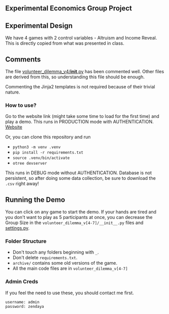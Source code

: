 ## Experimental Economics Group Project

## Experimental Design

We have 4 games with 2 control variables - Altruism and Income Reveal. This is directly copied from what was presented in class.


## Comments

The file [volunteer_dilemma_v4/__init__.py](volunteer_dilemma_v4/__init__.py) has been commented well. Other files are derived from this, so understanding this file should be enough.

Commenting the Jinja2 templates is not required because of their trivial nature.

### How to use?
Go to the website link (might take some time to load for the first time) and play a demo. This runs in PRODUCTION mode with AUTHENTICATION.
[Website](https://exp-econ.onrender.com)

Or, you can clone this repository and run 
+ `python3 -m venv .venv`
+ `pip install -r requirements.txt`
+ `source .venv/bin/activate`
+ `otree devserver`

This runs in DEBUG mode without AUTHENTICATION.
Database is not persistent, so after doing some data collection, be sure to download the `.csv` right away!

## Running the Demo
You can click on any game to start the demo. If your hands are tired and you don't want to play as 5 participants at once, you can decrease the Group Size in the `volunteer_dilemma_v[4-7]/__init__.py` files and [settings.py](settings.py).

### Folder Structure
- Don't touch any folders beginning with `_`.
- Don't delete `requirements.txt`.
- `archive/` contains some old versions of the game.
- All the main code files are in `volunteer_dilemma_v[4-7]`

### Admin Creds

If you feel the need to use these, you should contact me first.

```
username: admin
password: zendaya
```
